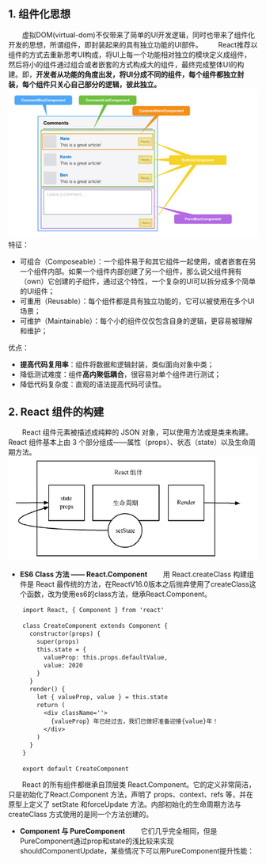 ## 1. 组件化思想
&emsp;&emsp;虚拟DOM(virtual-dom)不仅带来了简单的UI开发逻辑，同时也带来了组件化开发的思想，所谓组件，即封装起来的具有独立功能的UI部件。
&emsp;&emsp;React推荐以组件的方式去重新思考UI构成，将UI上每一个功能相对独立的模块定义成组件，然后将小的组件通过组合或者嵌套的方式构成大的组件，最终完成整体UI的构建。即，**开发者从功能的角度出发，将UI分成不同的组件，每个组件都独立封装，每个组件只关心自己部分的逻辑，彼此独立。**
![](/images/图例2.png)
特征：
- 可组合（Composeable）：一个组件易于和其它组件一起使用，或者嵌套在另一个组件内部。如果一个组件内部创建了另一个组件，那么说父组件拥有（own）它创建的子组件，通过这个特性，一个复杂的UI可以拆分成多个简单的UI组件；
- 可重用（Reusable）：每个组件都是具有独立功能的，它可以被使用在多个UI场景；
- 可维护（Maintainable）：每个小的组件仅仅包含自身的逻辑，更容易被理解和维护；

优点：
- **提高代码复用率**：组件将数据和逻辑封装，类似面向对象中类；
- 降低测试难度：组件**高内聚低耦合**，很容易对单个组件进行测试；
- 降低代码复杂度：直观的语法提高代码可读性。

## 2. React 组件的构建
&emsp;&emsp;React 组件元素被描述成纯粹的 JSON 对象，可以使用方法或是类来构建。React 组件基本上由 3 个部分组成——属性（props）、状态（state）以及生命周期方法。
![](/images/图例3.png)

- **ES6 Class 方法 —— React.Component**
&emsp;&emsp;用 React.createClass 构建组件是 React 最传统的方法，在ReactV16.0版本之后抛弃使用了createClass这个函数，改为使用es6的class方法，继承React.Component。
```
    import React, { Component } from 'react'

    class CreateComponent extends Component {
      constructor(props) {
        super(props)
        this.state = {
          valueProp: this.props.defaultValue,
          value: 2020
        }
      }
      render() {
        let { valueProp, value } = this.state
        return (
          <div className=''>
            {valueProp} 年已经过去，我们已做好准备迎接{value}年！
          </div>
        )
      }
    }

    export default CreateComponent
```
&emsp;&emsp;React 的所有组件都继承自顶层类 React.Component。它的定义非常简洁，只是初始化了React.Component 方法，声明了 props、context、refs 等，并在原型上定义了 setState 和forceUpdate 方法。内部初始化的生命周期方法与 createClass 方式使用的是同一个方法创建的。
- **Component 与 PureComponent**
&emsp;&emsp;它们几乎完全相同，但是PureComponent通过prop和state的浅比较来实现shouldComponentUpdate，某些情况下可以用PureComponent提升性能：

